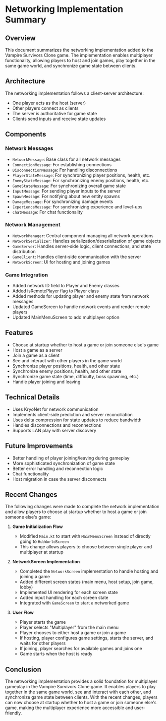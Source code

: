 # Networking Implementation Summary

## Overview
This document summarizes the networking implementation added to the Vampire Survivors Clone game. The implementation enables multiplayer functionality, allowing players to host and join games, play together in the same game world, and synchronize game state between clients.

## Architecture
The networking implementation follows a client-server architecture:
- One player acts as the host (server)
- Other players connect as clients
- The server is authoritative for game state
- Clients send inputs and receive state updates

## Components

### Network Messages
- `NetworkMessage`: Base class for all network messages
- `ConnectionMessage`: For establishing connections
- `DisconnectionMessage`: For handling disconnections
- `PlayerStateMessage`: For synchronizing player positions, health, etc.
- `EnemyStateMessage`: For synchronizing enemy positions, health, etc.
- `GameStateMessage`: For synchronizing overall game state
- `InputMessage`: For sending player inputs to the server
- `SpawnMessage`: For notifying about new entity spawns
- `DamageMessage`: For synchronizing damage events
- `ExperienceMessage`: For synchronizing experience and level-ups
- `ChatMessage`: For chat functionality

### Network Management
- `NetworkManager`: Central component managing all network operations
- `NetworkSerializer`: Handles serialization/deserialization of game objects
- `GameServer`: Handles server-side logic, client connections, and state distribution
- `GameClient`: Handles client-side communication with the server
- `NetworkScreen`: UI for hosting and joining games

### Game Integration
- Added network ID field to Player and Enemy classes
- Added isRemotePlayer flag to Player class
- Added methods for updating player and enemy state from network messages
- Updated GameScreen to handle network events and render remote players
- Updated MainMenuScreen to add multiplayer option

## Features
- Choose at startup whether to host a game or join someone else's game
- Host a game as a server
- Join a game as a client
- See and interact with other players in the game world
- Synchronize player positions, health, and other state
- Synchronize enemy positions, health, and other state
- Synchronize game state (time, difficulty, boss spawning, etc.)
- Handle player joining and leaving

## Technical Details
- Uses KryoNet for network communication
- Implements client-side prediction and server reconciliation
- Uses delta compression for state updates to reduce bandwidth
- Handles disconnections and reconnections
- Supports LAN play with server discovery

## Future Improvements
- Better handling of player joining/leaving during gameplay
- More sophisticated synchronization of game state
- Better error handling and reconnection logic
- Chat functionality
- Host migration in case the server disconnects

## Recent Changes
The following changes were made to complete the network implementation and allow players to choose at startup whether to host a game or join someone else's game:

1. **Game Initialization Flow**
   - Modified `Main.kt` to start with `MainMenuScreen` instead of directly going to `HubWorldScreen`
   - This change allows players to choose between single player and multiplayer at startup

2. **NetworkScreen Implementation**
   - Completed the `NetworkScreen` implementation to handle hosting and joining a game
   - Added different screen states (main menu, host setup, join game, lobby)
   - Implemented UI rendering for each screen state
   - Added input handling for each screen state
   - Integrated with `GameScreen` to start a networked game

3. **User Flow**
   - Player starts the game
   - Player selects "Multiplayer" from the main menu
   - Player chooses to either host a game or join a game
   - If hosting, player configures game settings, starts the server, and waits for other players
   - If joining, player searches for available games and joins one
   - Game starts when the host is ready

## Conclusion
The networking implementation provides a solid foundation for multiplayer gameplay in the Vampire Survivors Clone game. It enables players to play together in the same game world, see and interact with each other, and synchronize game state between clients. With the recent changes, players can now choose at startup whether to host a game or join someone else's game, making the multiplayer experience more accessible and user-friendly.
